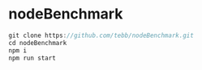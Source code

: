 # nodeBenchmark

```javascript
git clone https://github.com/tebb/nodeBenchmark.git
cd nodeBenchmark
npm i
npm run start
```
